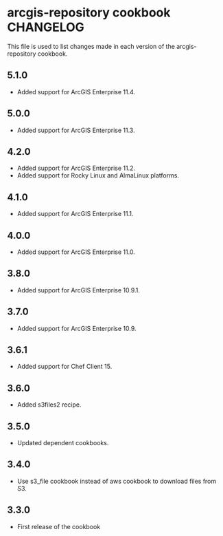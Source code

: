 arcgis-repository cookbook CHANGELOG
================================

This file is used to list changes made in each version of the arcgis-repository cookbook.

5.1.0
-----

- Added support for ArcGIS Enterprise 11.4.

5.0.0
-----

- Added support for ArcGIS Enterprise 11.3.

4.2.0
-----

- Added support for ArcGIS Enterprise 11.2.
- Added support for Rocky Linux and AlmaLinux platforms.

4.1.0
-----
- Added support for ArcGIS Enterprise 11.1.

4.0.0
-----
- Added support for ArcGIS Enterprise 11.0.

3.8.0
-----
- Added support for ArcGIS Enterprise 10.9.1.

3.7.0
-----
- Added support for ArcGIS Enterprise 10.9.

3.6.1
-----
- Added support for Chef Client 15.

3.6.0
-----
- Added s3files2 recipe.

3.5.0
-----
- Updated dependent cookbooks.


3.4.0
-----
- Use s3_file cookbook instead of aws cookbook to download files from S3.

3.3.0
-----
- First release of the cookbook
